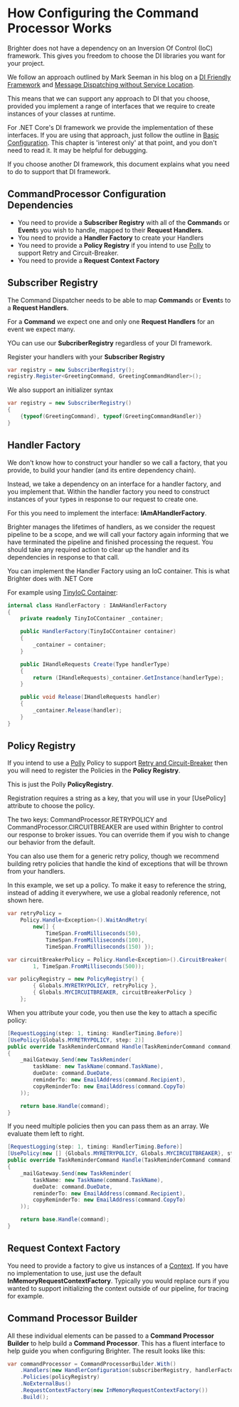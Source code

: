 # How Configuring the Command Processor Works

Brighter does not have a dependency on an Inversion Of Control (IoC) framework. This gives you freedom to choose the DI libraries you want for your project.

We follow an approach outlined by Mark Seeman in his blog on a [DI Friendly
Framework](http://blog.ploeh.dk/2014/05/19/di-friendly-framework/) and
[Message Dispatching without Service
Location](http://blog.ploeh.dk/2011/09/19/MessageDispatchingwithoutServiceLocation/).

This means that we can support any approach to DI that you choose, provided you implement a range of interfaces that we require to create instances of your classes at runtime.

For .NET Core's DI framework we provide the implementation of these interfaces. If you are using that approach, just follow the outline in [Basic Configuration](/contents/BrighterBasicConfiguration.md). This chapter is 'interest only' at that point, and you don't need to read it. It may be helpful for debugging.

If you choose another DI framework, this document explains  what you need to do to support that DI framework.

## CommandProcessor Configuration Dependencies

-   You need to provide a **Subscriber Registry** with all of the  **Command**s or **Event**s you wish to handle, mapped to their **Request Handlers**.
-   You need to provide a **Handler Factory** to create your Handlers
-   You need to provide a **Policy Registry** if you intend to use [Polly](https://github.com/App-vNext/Polly) to support Retry and Circuit-Breaker.
-   You need to provide a **Request Context Factory**

## Subscriber Registry

The Command Dispatcher needs to be able to map **Command**s or **Event**s to a **Request Handlers**. 

For a **Command** we expect one and only one **Request Handlers** for an event we expect many. 

YOu can use our **SubcriberRegistry** regardless of your DI framework.

Register your handlers with your **Subscriber Registry**

``` csharp
var registry = new SubscriberRegistry();
registry.Register<GreetingCommand, GreetingCommandHandler>();
```

We also support an initializer syntax

``` csharp
var registry = new SubscriberRegistry()
{
    {typeof(GreetingCommand), typeof(GreetingCommandHandler)}
}
```

## Handler Factory

We don't know how to construct your handler so we call a factory, that you provide, to build your handler (and its entire dependency chain). 

Instead, we take a dependency on an interface for a handler factory, and you implement that. Within the handler factory you need to construct instances of your types in response to our request to create one.

For this you need to implement the interface:  **IAmAHandlerFactory**.

Brighter manages the lifetimes of handlers, as we consider the request pipeline to be a scope, and we will call your factory again informing that we have terminated the pipeline and finished processing the request. You should take any required action to clear up the handler and its dependencies in response to that call.

You can implement the Handler Factory using an IoC container. This is what Brighter does with .NET Core 

For example using [TinyIoC Container](https://github.com/grumpydev/TinyIoC):

``` csharp
internal class HandlerFactory : IAmAHandlerFactory
{
    private readonly TinyIoCContainer _container;

    public HandlerFactory(TinyIoCContainer container)
    {
        _container = container;
    }

    public IHandleRequests Create(Type handlerType)
    {
        return (IHandleRequests)_container.GetInstance(handlerType);
    }

    public void Release(IHandleRequests handler)
    {
        _container.Release(handler);
    }
}
```

## Policy Registry

If you intend to use a [Polly](https://github.com/App-vNext/Polly) Policy to support [Retry and Circuit-Breaker](PolicyRetryAndCircuitBreaker.html) then you will need to register the Policies in the **Policy Registry**. 

This is just the Polly **PolicyRegistry**.

Registration requires a string as a key, that you will use in your [UsePolicy] attribute to choose the policy. 

The two keys: CommandProcessor.RETRYPOLICY and CommandProcessor.CIRCUITBREAKER are used within Brighter to control our response to broker issues. You can override them if you wish to change our behavior from the default.

You can also use them for a generic retry policy, though we recommend building retry policies that handle the kind of exceptions that will be thrown from your handlers.

In this example, we set up a policy. To make it easy to reference the string, instead of adding it everywhere, we use a global readonly reference, not shown here.

``` csharp
var retryPolicy = 
	Policy.Handle<Exception>().WaitAndRetry(
		new[] { 
			TimeSpan.FromMilliseconds(50), 
			TimeSpan.FromMilliseconds(100), 
			TimeSpan.FromMilliseconds(150) });

var circuitBreakerPolicy = Policy.Handle<Exception>().CircuitBreaker(
		1, TimeSpan.FromMilliseconds(500));

var policyRegistry = new PolicyRegistry() { 
		{ Globals.MYRETRYPOLICY, retryPolicy }, 
		{ Globals.MYCIRCUITBREAKER, circuitBreakerPolicy } 
	};
```

When you attribute your code, you then use the key to attach a specific policy:

``` csharp
[RequestLogging(step: 1, timing: HandlerTiming.Before)]
[UsePolicy(Globals.MYRETRYPOLICY, step: 2)]
public override TaskReminderCommand Handle(TaskReminderCommand command)
{
    _mailGateway.Send(new TaskReminder(
        taskName: new TaskName(command.TaskName),
        dueDate: command.DueDate,
        reminderTo: new EmailAddress(command.Recipient),
        copyReminderTo: new EmailAddress(command.CopyTo)
    ));

    return base.Handle(command);
}
```

If you need multiple policies then you can pass them as an array. We evaluate them left to right.

``` csharp
[RequestLogging(step: 1, timing: HandlerTiming.Before)]
[UsePolicy(new [] {Globals.MYRETRYPOLICY, Globals.MYCIRCUITBREAKER}, step: 2)]
public override TaskReminderCommand Handle(TaskReminderCommand command)
{
    _mailGateway.Send(new TaskReminder(
        taskName: new TaskName(command.TaskName),
        dueDate: command.DueDate,
        reminderTo: new EmailAddress(command.Recipient),
        copyReminderTo: new EmailAddress(command.CopyTo)
    ));

    return base.Handle(command);
}
```

## Request Context Factory

You need to provide a factory to give us instances of a [Context](UsingTheContextBag.html). If you have no implementation to use, just use the default **InMemoryRequestContextFactory**. Typically you would replace ours if you wanted to support initializing the context outside of our pipeline, for tracing for example.

## Command Processor Builder

All these individual elements can be passed to a **Command Processor Builder** to help build a **Command Processor**. This has a fluent interface to help guide you when configuring Brighter. The result looks like this:

``` csharp
var commandProcessor = CommandProcessorBuilder.With()
    .Handlers(new HandlerConfiguration(subscriberRegistry, handlerFactory))
    .Policies(policyRegistry)
    .NoExternalBus()
    .RequestContextFactory(new InMemoryRequestContextFactory())
    .Build();
```

